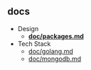 ## docs
* Design
    * **[doc/packages.md](doc/packages.md)**
* Tech Stack
    * [doc/golang.md](doc/golang.md)
    * [doc/mongodb.md](doc/mongodb.md)
